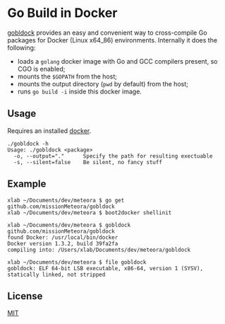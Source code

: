 # Go Build in Docker

[gobldock] provides an easy and convenient way to cross-compile Go packages for Docker (Linux x64_86) environments. Internally it does the following: 
 - loads a `golang` docker image with Go and GCC compilers present, so CGO is enabled;
 - mounts the `$GOPATH` from the host;
 - mounts the output directory (`pwd` by default) from the host;
 - runs `go build -i` inside this docker image.

[gobldock]: http://github.com/missionMeteora/gobldock

## Usage

Requires an installed [docker](https://docs.docker.com).

```
./gobldock -h
Usage: ./gobldock <package>
  -o, --output="."      Specify the path for resulting exectuable
  -s, --silent=false    Be silent, no fancy stuff
```

## Example

```
xlab ~/Documents/dev/meteora $ go get github.com/missionMeteora/gobldock
xlab ~/Documents/dev/meteora $ boot2docker shellinit

xlab ~/Documents/dev/meteora $ gobldock github.com/missionMeteora/gobldock
found Docker: /usr/local/bin/docker
Docker version 1.3.2, build 39fa2fa
compiling into: /Users/xlab/Documents/dev/meteora/gobldock

xlab ~/Documents/dev/meteora $ file gobldock
gobldock: ELF 64-bit LSB executable, x86-64, version 1 (SYSV), statically linked, not stripped
```

## License

[MIT](/LICENSE)
